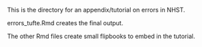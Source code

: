 This is the directory for an appendix/tutorial on errors in NHST.

errors_tufte.Rmd creates the final output. 

The other Rmd files create small flipbooks to embed in the tutorial.